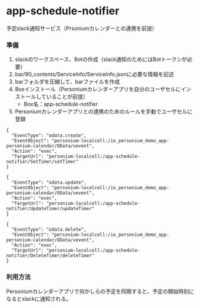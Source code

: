 # app-schedule-notifier
予定slack通知サービス（Prsoniumカレンダーとの連携を前提）
### 準備
1. slackのワークスペース、Botの作成（slack通知のためにはBotトークンが必要）
1. bar/90_contents/ServiceInfo/ServiceInfo.jsonに必要な情報を記述
1. barフォルダを圧縮して、barファイルを作成
1. Boxインストール（Personiumカレンダーアプリを自分のユーザセルにインストールしていることが前提）
    * Box名：app-schedule-notifier
1. Personiumカレンダーアプリとの連携のためのルールを手動でユーザセルに登録
```
{
  "EventType": "odata.create",
  "EventObject": "personium-localcell:/io_personium_demo_app-personium-calendar/OData/vevent",
  "Action": "exec",
  "TargetUrl": "personium-localcell:/app-schedule-notifier/SetTimer/setTimer"
}

{
  "EventType": "odata.update",
  "EventObject": "personium-localcell:/io_personium_demo_app-personium-calendar/OData/vevent",
  "Action": "exec",
  "TargetUrl": "personium-localcell:/app-schedule-notifier/UpdateTimer/updateTimer"
}

{
  "EventType": "odata.delete",
  "EventObject": "personium-localcell:/io_personium_demo_app-personium-calendar/OData/vevent",
  "Action": "exec",
  "TargetUrl": "personium-localcell:/app-schedule-notifier/DeleteTimer/deleteTimer"
}

```

### 利用方法
Personiumカレンダーアプリで何かしらの予定を同期すると、予定の開始時刻になるとslackに通知される。
